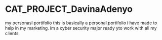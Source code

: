 # CAT_PROJECT_DavinaAdenyo
my personasl portifolio
this is basically a personal portifolio i have made to help in my marketing.
im a cyber security major ready yto work with all my clients
